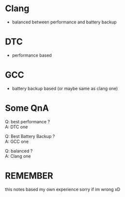 # Clang
* balanced between performance and battery backup

# DTC
* performance based
# GCC
* battery backup based (or maybe same as clang one)

# Some QnA
Q: best performance ?<br>
A: DTC one<br>

Q: Best Battery Backup ?<br>
A: GCC one<br>

Q: balanced ?<br>
A: Clang one<br>

# REMEMBER
this notes based my own experience
sorry if im wrong xD